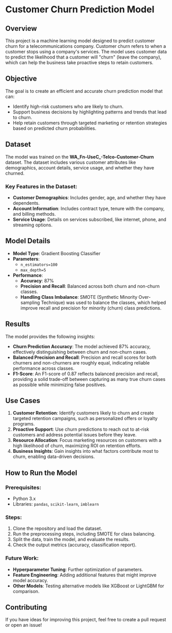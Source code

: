 # Customer Churn Prediction Model

## Overview
This project is a machine learning model designed to predict customer churn for a telecommunications company. Customer churn refers to when a customer stops using a company's services. The model uses customer data to predict the likelihood that a customer will "churn" (leave the company), which can help the business take proactive steps to retain customers.

## Objective
The goal is to create an efficient and accurate churn prediction model that can:

- Identify high-risk customers who are likely to churn.
- Support business decisions by highlighting patterns and trends that lead to churn.
- Help retain customers through targeted marketing or retention strategies based on predicted churn probabilities.

## Dataset
The model was trained on the **WA_Fn-UseC_-Telco-Customer-Churn** dataset. The dataset includes various customer attributes like demographics, account details, service usage, and whether they have churned.

### Key Features in the Dataset:
- **Customer Demographics**: Includes gender, age, and whether they have dependents.
- **Account Information**: Includes contract type, tenure with the company, and billing methods.
- **Service Usage**: Details on services subscribed, like internet, phone, and streaming options.

## Model Details

- **Model Type**: Gradient Boosting Classifier
- **Parameters**:
  - `n_estimators=100`
  - `max_depth=5`
- **Performance**: 
  - **Accuracy**: 87%
  - **Precision and Recall**: Balanced across both churn and non-churn classes.
  - **Handling Class Imbalance**: SMOTE (Synthetic Minority Over-sampling Technique) was used to balance the classes, which helped improve recall and precision for minority (churn) class predictions.

## Results
The model provides the following insights:

- **Churn Prediction Accuracy**: The model achieved 87% accuracy, effectively distinguishing between churn and non-churn cases.
- **Balanced Precision and Recall**: Precision and recall scores for both churners and non-churners are roughly equal, indicating reliable performance across classes.
- **F1-Score**: An F1-score of 0.87 reflects balanced precision and recall, providing a solid trade-off between capturing as many true churn cases as possible while minimizing false positives.

## Use Cases

1. **Customer Retention**: Identify customers likely to churn and create targeted retention campaigns, such as personalized offers or loyalty programs.
2. **Proactive Support**: Use churn predictions to reach out to at-risk customers and address potential issues before they leave.
3. **Resource Allocation**: Focus marketing resources on customers with a high likelihood of churn, maximizing ROI on retention efforts.
4. **Business Insights**: Gain insights into what factors contribute most to churn, enabling data-driven decisions.

## How to Run the Model

### Prerequisites:
- Python 3.x
- Libraries: `pandas`, `scikit-learn`, `imblearn`

### Steps:
1. Clone the repository and load the dataset.
2. Run the preprocessing steps, including SMOTE for class balancing.
3. Split the data, train the model, and evaluate the results.
4. Check the output metrics (accuracy, classification report).

### Future Work:
- **Hyperparameter Tuning**: Further optimization of parameters.
- **Feature Engineering**: Adding additional features that might improve model accuracy.
- **Other Models**: Testing alternative models like XGBoost or LightGBM for comparison.

## Contributing
If you have ideas for improving this project, feel free to create a pull request or open an issue!
